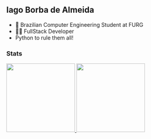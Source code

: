 ## Iago Borba de Almeida
- 👤 Brazilian Computer Engineering Student at FURG
- 👨‍💻 FullStack Developer
- Python to rule them all!


### Stats

<div>
<a href="https://github.com/iagobalmeida">
<img height="180em" src="https://github-readme-stats.vercel.app/api/top-langs/?username=iagobalmeida&layout=compact&langs_count=7&title_color=c9d1d9&text_color=8b949e&icon_color=8b949e&border_color=8b949e&bg_color=0d1117&hide=PHP,JavaScript,CSS,c%2B%2B,Shell,Hack,Makefile,C,HTML"/>
<img height="180em" src="https://github-readme-stats.vercel.app/api?username=iagobalmeida&show_icons=true&include_all_commits=true&count_private=true&title_color=c9d1d9&text_color=8b949e&icon_color=8b949e&border_color=8b949e&bg_color=0d1117&exclude_repo=nave-agency,nave-agency-old"/>
</a>
</div>

 <!--
colors:
GitBackground:  #0d1117
GitTitle:       #c9d1d9
GitText:        #8b949e
GitBorder:      #30363d
-->
  
<!--
**iagobalmeida/iagobalmeida** is a ✨ _special_ ✨ repository because its `README.md` (this file) appears on your GitHub profile.

Here are some ideas to get you started:

- 🔭 I’m currently working on ...
- 🌱 I’m currently learning ...
- 👯 I’m looking to collaborate on ...
- 🤔 I’m looking for help with ...
- 💬 Ask me about ...
- 📫 How to reach me: ...
- 😄 Pronouns: ...
- ⚡ Fun fact: ...
-->
